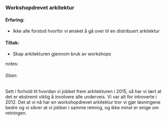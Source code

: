 ### Workshopdrevet arkitektur

#### Erfaring:
- Ikke alle forstod hvorfor vi ønsket å gå over til en distribuert arkitektur

#### Tiltak:
- Skap arkitekturen gjennom bruk av workshops



notes:
###### Stian: 


Sett i forhold til hvordan vi jobbet frem arkitekturen i 2015, så har vi lært at det er ekstremt viktig å involvere alle underveis. Vi var alt for introverte i 2012. Det at vi nå har en workshopdrevet arkitektur tror vi gjør løsningene bedre og vi sikrer at vi jobber i samme retning, og ikke minst er enige om retningen. 

